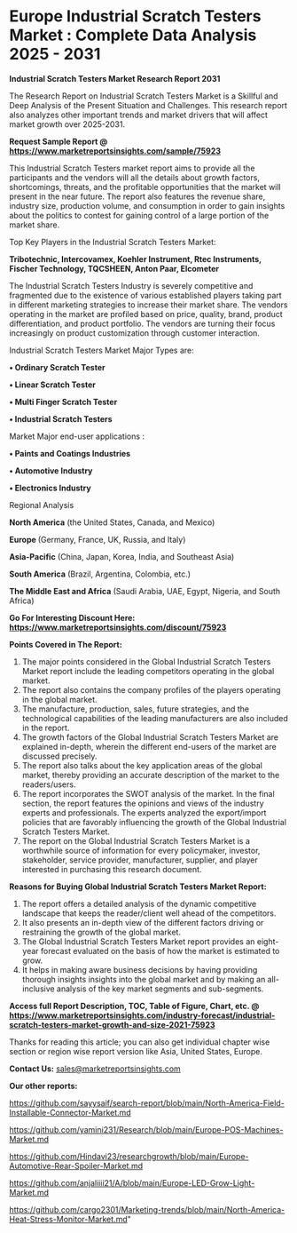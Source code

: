 # Europe Industrial Scratch Testers Market : Complete Data Analysis 2025 - 2031

<strong>Industrial Scratch Testers Market Research Report 2031</strong>

The Research Report on Industrial Scratch Testers Market is a Skillful and Deep Analysis of the Present Situation and Challenges. This research report also analyzes other important trends and market drivers that will affect market growth over 2025-2031.

<strong>Request Sample Report @ <a href=https://www.marketreportsinsights.com/sample/75923>https://www.marketreportsinsights.com/sample/75923</a></strong>

This Industrial Scratch Testers market report aims to provide all the participants and the vendors will all the details about growth factors, shortcomings, threats, and the profitable opportunities that the market will present in the near future. The report also features the revenue share, industry size, production volume, and consumption in order to gain insights about the politics to contest for gaining control of a large portion of the market share.

Top Key Players in the Industrial Scratch Testers Market:

<strong>Tribotechnic, Intercovamex, Koehler Instrument, Rtec Instruments, Fischer Technology, TQCSHEEN, Anton Paar, Elcometer</strong>

The Industrial Scratch Testers Industry is severely competitive and fragmented due to the existence of various established players taking part in different marketing strategies to increase their market share. The vendors operating in the market are profiled based on price, quality, brand, product differentiation, and product portfolio. The vendors are turning their focus increasingly on product customization through customer interaction.

Industrial Scratch Testers Market Major Types are:

<strong>• Ordinary Scratch Tester

• Linear Scratch Tester

• Multi Finger Scratch Tester

• Industrial Scratch Testers</strong>

Market Major end-user applications :

<strong>• Paints and Coatings Industries

• Automotive Industry

• Electronics Industry</strong>

Regional Analysis

</u><strong><b>North America</b></strong> (the United States, Canada, and Mexico)

<strong><b>Europe </b></strong>(Germany, France, UK, Russia, and Italy)

<strong><b>Asia-Pacific</b></strong> (China, Japan, Korea, India, and Southeast Asia)

<strong><b>South America</b></strong> (Brazil, Argentina, Colombia, etc.)

<strong><b>The Middle East and Africa</b></strong> (Saudi Arabia, UAE, Egypt, Nigeria, and South Africa)

<strong>Go For Interesting Discount Here: <a href=https://www.marketreportsinsights.com/discount/75923>https://www.marketreportsinsights.com/discount/75923</a></strong>

<strong>Points Covered in The Report:</strong>
<ol>
  <li>The major points considered in the Global Industrial Scratch Testers Market report include the leading competitors operating in the global market.</li>
  <li>The report also contains the company profiles of the players operating in the global market.</li>
  <li>The manufacture, production, sales, future strategies, and the technological capabilities of the leading manufacturers are also included in the report.</li>
  <li>The growth factors of the Global Industrial Scratch Testers Market are explained in-depth, wherein the different end-users of the market are discussed precisely.</li>
  <li>The report also talks about the key application areas of the global market, thereby providing an accurate description of the market to the readers/users.</li>
  <li>The report incorporates the SWOT analysis of the market. In the final section, the report features the opinions and views of the industry experts and professionals. The experts analyzed the export/import policies that are favorably influencing the growth of the Global Industrial Scratch Testers Market.</li>
  <li>The report on the Global Industrial Scratch Testers Market is a worthwhile source of information for every policymaker, investor, stakeholder, service provider, manufacturer, supplier, and player interested in purchasing this research document.</li>
</ol>
<strong>Reasons for Buying Global Industrial Scratch Testers Market Report:</strong>

<ol>
  <li>The report offers a detailed analysis of the dynamic competitive landscape that keeps the reader/client well ahead of the competitors.</li>
  <li>It also presents an in-depth view of the different factors driving or restraining the growth of the global market.</li>
  <li>The Global Industrial Scratch Testers Market report provides an eight-year forecast evaluated on the basis of how the market is estimated to grow.</li>
  <li>It helps in making aware business decisions by having providing thorough insights insights into the global market and by making an all-inclusive analysis of the key market segments and sub-segments.</li>
</ol>
<strong>Access full Report Description, TOC, Table of Figure, Chart, etc. @ <a href=https://www.marketreportsinsights.com/industry-forecast/industrial-scratch-testers-market-growth-and-size-2021-75923>https://www.marketreportsinsights.com/industry-forecast/industrial-scratch-testers-market-growth-and-size-2021-75923</a></strong>


Thanks for reading this article; you can also get individual chapter wise section or region wise report version like Asia, United States, Europe.

<strong>Contact Us:</strong>
sales@marketreportsinsights.com

<strong>Our other reports:</strong>

<a href=https://github.com/sayysaif/search-report/blob/main/North-America-Field-Installable-Connector-Market.md>https://github.com/sayysaif/search-report/blob/main/North-America-Field-Installable-Connector-Market.md</a>

<a href=https://github.com/yamini231/Research/blob/main/Europe-POS-Machines-Market.md>https://github.com/yamini231/Research/blob/main/Europe-POS-Machines-Market.md</a>

<a href=https://github.com/Hindavi23/researchgrowth/blob/main/Europe-Automotive-Rear-Spoiler-Market.md>https://github.com/Hindavi23/researchgrowth/blob/main/Europe-Automotive-Rear-Spoiler-Market.md</a>

<a href=https://github.com/anjaliiii21/A/blob/main/Europe-LED-Grow-Light-Market.md>https://github.com/anjaliiii21/A/blob/main/Europe-LED-Grow-Light-Market.md</a>

<a href=https://github.com/cargo2301/Marketing-trends/blob/main/North-America-Heat-Stress-Monitor-Market.md>https://github.com/cargo2301/Marketing-trends/blob/main/North-America-Heat-Stress-Monitor-Market.md</a>"
